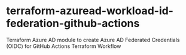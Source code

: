# terraform-azuread-workload-id-federation-github-actions
Terraform Azure AD module to create Azure AD Federated Credentials (OIDC) for GitHub Actions Terraform Workflow
